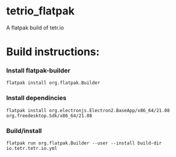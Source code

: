 # tetrio_flatpak
A flatpak build of tetr.io

# Build instructions:

### Install flatpak-builder

    flatpak install org.flatpak.Builder

### Install dependincies

    flatpak install org.electronjs.Electron2.BaseApp/x86_64/21.08 org.freedesktop.Sdk/x86_64/21.08

### Build/install

    flatpak run org.flatpak.Builder --user --install build-dir io.tetr.tetr.io.yml
